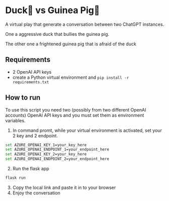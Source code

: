 # Duck🐤 vs Guinea Pig🐹
A virtual play that generate a conversation between two ChatGPT instances.

One a aggressive duck that bullies the guinea pig.

The other one a frightened guinea pig that is afraid of the duck

## Requirements

- 2 OpenAI API keys
- create a Python virtual environment and `pip install -r requirements.txt`

## How to run

To use this script you need two (possibly from two different OpenAI accounts)  OpenAI API keys and you must set them as environment variables.

1. In command promt, while your virtual environment is activated, set your 2 key and 2 endpoint.

```bash
set AZURE_OPENAI_KEY_1=your_key_here
set AZURE_OPENAI_ENDPOINT_1=your_endpoint_here
set AZURE_OPENAI_KEY_2=your_key_here
set AZURE_OPENAI_ENDPOINT_2=your_endpoint_here
```

2. Run the flask app

```bash
flask run
```

3. Copy the local link and paste it in to your browser
4. Enjoy the conversation

